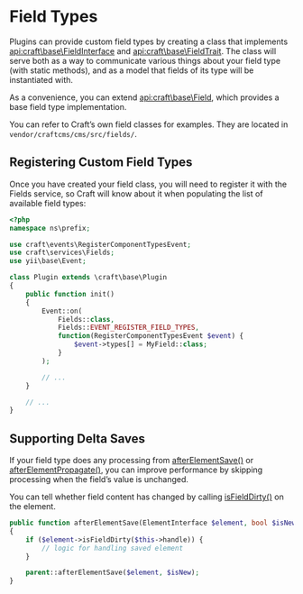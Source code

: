 # Field Types

Plugins can provide custom field types by creating a class that implements <api:craft\base\FieldInterface> and <api:craft\base\FieldTrait>. The class will serve both as a way to communicate various things about your field type (with static methods), and as a model that fields of its type will be instantiated with.

As a convenience, you can extend <api:craft\base\Field>, which provides a base field type implementation.

You can refer to Craft’s own field classes for examples. They are located in `vendor/craftcms/cms/src/fields/`.

## Registering Custom Field Types

Once you have created your field class, you will need to register it with the Fields service, so Craft will know about it when populating the list of available field types:

```php
<?php
namespace ns\prefix;

use craft\events\RegisterComponentTypesEvent;
use craft\services\Fields;
use yii\base\Event;

class Plugin extends \craft\base\Plugin
{
    public function init()
    {
        Event::on(
            Fields::class,
            Fields::EVENT_REGISTER_FIELD_TYPES,
            function(RegisterComponentTypesEvent $event) {
                $event->types[] = MyField::class;
            }
        );

        // ...
    }

    // ...
}
```

## Supporting Delta Saves

If your field type does any processing from [afterElementSave()](<api:craft\base\FieldInterface::afterElementSave()>) or [afterElementPropagate()](<api:craft\base\FieldInterface::afterElementPropagate()>), you can improve performance by skipping processing when the field’s value is unchanged.

You can tell whether field content has changed by calling [isFieldDirty()](<api:craft\base\ElementInterface::isFieldDirty()>) on the element.

```php
public function afterElementSave(ElementInterface $element, bool $isNew)
{
    if ($element->isFieldDirty($this->handle)) {
        // logic for handling saved element
    }

    parent::afterElementSave($element, $isNew);
}
```
